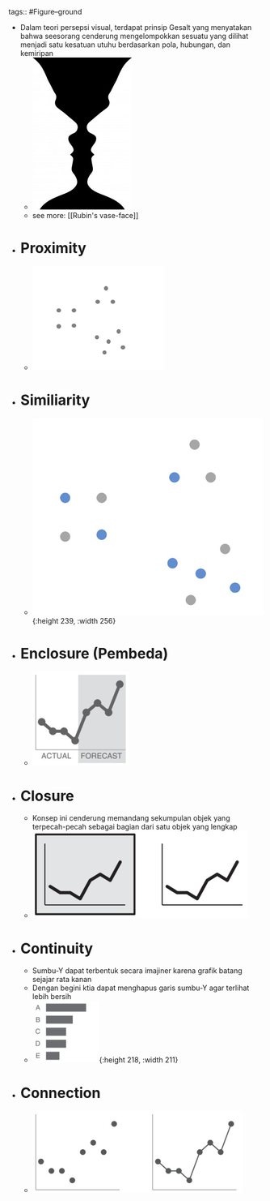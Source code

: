 tags:: #Figure–ground

- Dalam teori persepsi visual, terdapat prinsip Gesalt yang menyatakan bahwa seesorang cenderung mengelompokkan sesuatu yang dilihat menjadi satu kesatuan utuhu berdasarkan pola, hubungan, dan kemiripan
	- ![image.png](../assets/image_1665498593292_0.png)
	- see more: [[Rubin's vase-face]]
- # Proximity
	- ![image.png](../assets/image_1665498934522_0.png)
- # Similiarity
	- ![image.png](../assets/image_1665498947146_0.png){:height 239, :width 256}
- # Enclosure (Pembeda)
	- ![image.png](../assets/image_1665499015945_0.png)
- # Closure
	- Konsep ini cenderung memandang sekumpulan objek yang terpecah-pecah sebagai bagian dari satu objek yang lengkap
	- ![image.png](../assets/image_1665499009783_0.png)
- # Continuity
	- Sumbu-Y dapat terbentuk secara imajiner karena grafik batang sejajar rata kanan
	- Dengan begini ktia dapat menghapus garis sumbu-Y agar terlihat lebih bersih
	- ![image.png](../assets/image_1665498994645_0.png){:height 218, :width 211}
- # Connection
	- ![image.png](../assets/image_1665498981460_0.png)